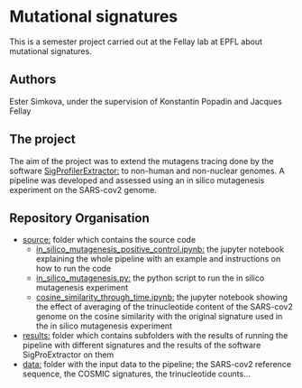 # Mutational signatures

This is a semester project carried out at the Fellay lab at EPFL about mutational signatures.

## Authors

 Ester Simkova, under the supervision of Konstantin Popadin and Jacques Fellay
 
## The project

The aim of the project was to extend the mutagens tracing done by the software [SigProfilerExtractor:](https://github.com/AlexandrovLab/SigProfilerExtractor) to non-human and non-nuclear genomes. A pipeline was developed and assessed using an in silico mutagenesis experiment on the SARS-cov2 genome.
 
## Repository Organisation

- [source:](https://github.com/estersimkova/mutational_signatures/tree/main/source) folder which contains the source code
  - [in_silico_mutagenesis_positive_control.ipynb:](https://github.com/estersimkova/mutational_signatures/blob/main/source/in_silico_mutagenesis_positive_control.ipynb) the jupyter notebook explaining the whole pipeline with an example and instructions on how to run the code
  - [in_silico_mutagenesis.py:](https://github.com/estersimkova/mutational_signatures/blob/main/source/in_silico_mutagenesis.py) the python script to run the in silico mutagenesis experiment
  - [cosine_similarity_through_time.ipynb:](https://github.com/estersimkova/mutational_signatures/blob/main/source/cosine_similarity_through_time.ipynb) the jupyter notebook showing the effect of averaging of the trinucleotide content of the SARS-cov2 genome on the cosine similarity with the original signature used in the in silico mutagenesis experiment
- [results:](https://github.com/estersimkova/mutational_signatures/tree/main/results) folder which contains subfolders with the results of running the pipeline with different signatures and the results of the software SigProExtractor on them
- [data:](https://github.com/estersimkova/mutational_signatures/tree/main/data) folder with the input data to the pipeline; the SARS-cov2 reference sequence, the COSMIC signatures, the trinucleotide counts...
  
